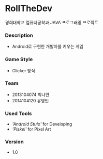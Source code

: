 # RollTheDev
경희대학교 컴퓨터공학과
JAVA 프로그래밍 프로젝트


### Description
- Android로 구현한 개발자를 키우는 게임

### Game Style
- Clicker 방식

### Team
- 2013104074 박나연
- 2014104120 유영빈

### Used Tools
- *'Android Stuio'* for Developing
- *'Piskel'* for Pixel Art

### Version
- 1.0
